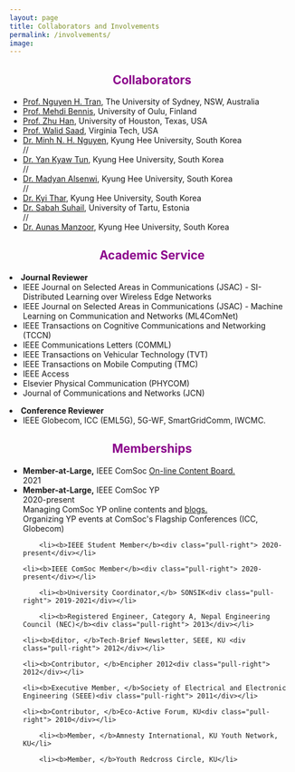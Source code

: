 ```yaml
---
layout: page
title: Collaborators and Involvements
permalink: /involvements/
image: 
---
```

<h2 align="center"> <font color="darkmagenta">Collaborators</font></h2>
<ul>
	<li><a href="https://nguyenhoangtran.github.io/" target="_blank"> Prof. Nguyen H. Tran</a>, The University of Sydney, NSW, Australia</li>
	<li><a href="https://sites.google.com/view/dr-mehdi-bennis/home" target="_blank"> Prof. Mehdi Bennis</a>, University of Oulu, Finland</li>
	<li><a href="http://www2.egr.uh.edu/~zhan2/" target="_blank"> Prof. Zhu Han</a>, University of Houston, Texas, USA</li>
	<li><a href="http://www.netsciwis.com/" target="_blank"> Prof. Walid Saad</a>, Virginia Tech, USA</li>
	<li><a href="https://nhatminh.github.io/" target="_blank"> Dr. Minh N. H. Nguyen</a>, Kyung Hee University, South Korea</li>
	//<li><a href="https://scholar.google.com/citations?user=ihhbL1kAAAAJ&hl=en" target="_blank"> Dr. Yan Kyaw Tun</a>, Kyung Hee University, South Korea</li>
	//<li><a href="https://scholar.google.com/citations?user=DXu5M3QAAAAJ&hl=en" target="_blank"> Dr. Madyan Alsenwi</a>, Kyung Hee University, South Korea</li>
	//<li><a href="https://scholar.google.com/citations?user=aWJ83RoAAAAJ&hl=en" target="_blank"> Dr. Kyi Thar</a>, Kyung Hee University, South Korea</li>
	<li><a href="https://scholar.google.com/citations?user=GSTzUxEAAAAJ&hl=en" target="_blank"> Dr. Sabah Suhail</a>, University of Tartu, Estonia</li>
	//<li><a href="https://scholar.google.com/citations?user=Upr3is4AAAAJ&hl=en" target="_blank"> Dr. Aunas Manzoor</a>, Kyung Hee University, South Korea</li>

</ul>



<h2 align="center"> <font color="darkmagenta">Academic Service</font></h2>
  <li><strong>Journal Reviewer</strong>
    <ul>
	    	<li>IEEE Journal on Selected Areas in Communications (JSAC) - SI- Distributed Learning over Wireless Edge Networks</li>
		<li>IEEE Journal on Selected Areas in Communications (JSAC) - Machine Learning on Communication and Networks (ML4ComNet)</li>
		<li>IEEE Transactions on Cognitive Communications and Networking (TCCN)</li>
		<li> IEEE Communications Letters (COMML) </li>
		<li>IEEE Transactions on Vehicular Technology (TVT)</li>
		<li>IEEE Transactions on Mobile Computing (TMC)</li>
		<li>IEEE Access</li>
		<li> Elsevier Physical Communication (PHYCOM) </li>
		<li>Journal of Communications and Networks (JCN)</li>
    </ul>
  </li>
  <li><strong>Conference Reviewer</strong>
	<ul>
	<li>IEEE Globecom, ICC (EML5G), 5G-WF, SmartGridComm, IWCMC.</li>
    </ul>
  </li>


<h2 align="center"> <font color="darkmagenta">Memberships</font></h2>
<ul>
	<li><b>Member-at-Large,</b> IEEE ComSoc <a href="https://www.comsoc.org/about/boards/line-content-board" target="_blank">On-line Content Board.</a><div class="pull-right"> 2021</div></li>
	<li><b>Member-at-Large,</b> IEEE ComSoc YP<div class="pull-right"> 2020-present</div><div class="pull-right"> Managing ComSoc YP online contents and <a 		href="https://yp.comsoc.org/blog/" target="_blank"> blogs.</a></div><div class="pull-right"> Organizing YP events at ComSoc's Flagship Conferences (ICC, Globecom)</div></li>

    	<li><b>IEEE Student Member</b><div class="pull-right"> 2020-present</div></li>

	<li><b>IEEE ComSoc Member</b><div class="pull-right"> 2020-present</div></li>
											
        <li><b>University Coordinator,</b> SONSIK<div class="pull-right"> 2019-2021</div></li>
    
    	<li><b>Registered Engineer, Category A, Nepal Engineering Council (NEC)</b><div class="pull-right"> 2013</div></li>

	<li><b>Editor, </b>Tech-Brief Newsletter, SEEE, KU <div class="pull-right"> 2012</div></li>

	<li><b>Contributor, </b>Encipher 2012<div class="pull-right"> 2012</div></li>
						
	<li><b>Executive Member, </b>Society of Electrical and Electronic Engineering (SEEE)<div class="pull-right"> 2011</div></li>
	
	<li><b>Contributor, </b>Eco-Active Forum, KU<div class="pull-right"> 2010</div></li>

        <li><b>Member, </b>Amnesty International, KU Youth Network, KU</li>

        <li><b>Member, </b>Youth Redcross Circle, KU</li>
</ul>


